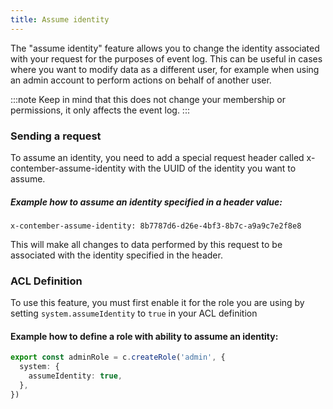 ```yaml
---
title: Assume identity
---
```



The "assume identity" feature allows you to change the identity associated with your request for the purposes of event log. This can be useful in cases where you want to modify data as a different user, for example when using an admin account to perform actions on behalf of another user.

:::note
Keep in mind that this does not change your membership or permissions, it only affects the event log.
:::

### Sending a request

To assume an identity, you need to add a special request header called x-contember-assume-identity with the UUID of the identity you want to assume.

##### Example how to assume an identity specified in a header value:

```
x-contember-assume-identity: 8b7787d6-d26e-4bf3-8b7c-a9a9c7e2f8e8
```

This will make all changes to data performed by this request to be associated with the identity specified in the header.

### ACL Definition

To use this feature, you must first enable it for the role you are using by setting `system.assumeIdentity` to `true` in your ACL definition

#### Example how to define a role with ability to assume an identity:

```typescript
export const adminRole = c.createRole('admin', {
  system: {
    assumeIdentity: true,
  },
})
```
